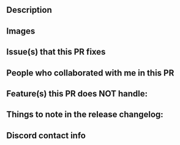<!--- Provide a general summary of your changes in the Title above -->

## Description
<!--- Describe your changes in detail -->

## Images
<!-- Please provide with relevant GIFs or images to make it easier for reviewers to accept your PR quicker.-->
<!-- If it doesn't apply, feel free to remove this section. -->

## Issue(s) that this PR fixes
<!-- Format: "Fixes #2345, fixes #4523, fixes #2222." -->
<!-- If it doesn't apply, feel free to remove this section. -->

## **People who collaborated with me in this PR**
<!-- Please credit everyone else that contributed to this PR, be it code and/or assets. -->
<!-- Use their GitHub tag if they have one. -->
<!-- If it doesn't apply, feel free to remove this section. -->

## Feature(s) this PR does NOT handle:
<!-- If your PR contains any unfinished features that are not considered merge-blocking, please list them here for clarity so no one can forget. -->
<!-- If it doesn't apply, feel free to remove this section. -->

## Things to note in the release changelog:
<!-- We use an automated system to generate our changelogs, so if there's something of note that our end users should know in regards to this change besides the title of this PR. -->
<!-- *MUST* be structured as bullet points. -->
<!-- If it doesn't apply, feel free to remove this section. -->

## **Discord contact info**
<!--- Formatted as username (e.g. Lunos) or username#numbers (e.g. Lunos#4026) -->
<!--- Contributors must join https://discord.gg/6CzjAG6GZk -->
